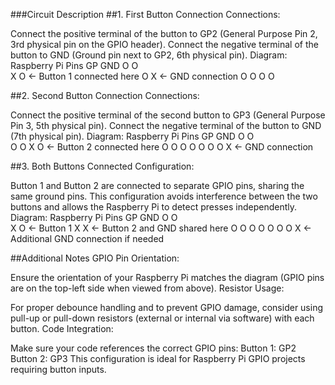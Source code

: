 ###Circuit Description
##1. First Button Connection
Connections:

Connect the positive terminal of the button to GP2 (General Purpose Pin 2, 3rd physical pin on the GPIO header).
Connect the negative terminal of the button to GND (Ground pin next to GP2, 6th physical pin).
Diagram:
Raspberry Pi Pins
    GP   GND
    O     O           
    X     O    <- Button 1 connected here
    O     X    <- GND connection
    O     O
    O     O
    
##2. Second Button Connection
Connections:

Connect the positive terminal of the second button to GP3 (General Purpose Pin 3, 5th physical pin).
Connect the negative terminal of the button to GND (7th physical pin).
Diagram:
Raspberry Pi Pins
    GP   GND
    O     O           
    O     O
    X     O    <- Button 2 connected here
    O     O
    O     O
    O     O
    O     X    <- GND connection

##3. Both Buttons Connected
Configuration:

Button 1 and Button 2 are connected to separate GPIO pins, sharing the same ground pins. This configuration avoids interference between the two buttons and allows the Raspberry Pi to detect presses independently.
Diagram:
Raspberry Pi Pins
    GP   GND
    O     O           
    X     O    <- Button 1
    X     X    <- Button 2 and GND shared here
    O     O
    O     O
    O     O
    O     X    <- Additional GND connection if needed

##Additional Notes
GPIO Pin Orientation:

Ensure the orientation of your Raspberry Pi matches the diagram (GPIO pins are on the top-left side when viewed from above).
Resistor Usage:

For proper debounce handling and to prevent GPIO damage, consider using pull-up or pull-down resistors (external or internal via software) with each button.
Code Integration:

Make sure your code references the correct GPIO pins:
Button 1: GP2
Button 2: GP3
This configuration is ideal for Raspberry Pi GPIO projects requiring button inputs.
